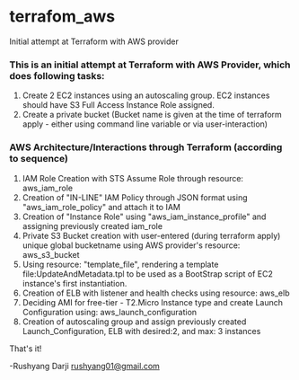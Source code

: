 # terrafom_aws
Initial attempt at Terraform with AWS provider
### This is an initial attempt at Terraform with AWS Provider, which does following tasks:
1. Create 2 EC2 instances using an autoscaling group. EC2 instances should have S3 Full Access Instance Role assigned.
2. Create a private bucket (Bucket name is given at the time of terraform apply - either using command line variable or via user-interaction)

### AWS Architecture/Interactions through Terraform (according to sequence)
1. IAM Role Creation with STS Assume Role through resource: aws_iam_role
2. Creation of "IN-LINE" IAM Policy through JSON format using "aws_iam_role_policy" and attach it to IAM
3. Creation of "Instance Role" using "aws_iam_instance_profile" and assigning previously created iam_role
4. Private S3 Bucket creation with user-entered (during terraform apply) unique global bucketname using AWS provider's resource: aws_s3_bucket
5. Using resource: "template_file", rendering a template file:UpdateAndMetadata.tpl to be used as a BootStrap script of EC2 instance's first instantiation.
6. Creation of ELB with listener and health checks using resource: aws_elb
7. Deciding AMI for free-tier - T2.Micro Instance type and create Launch Configuration using: aws_launch_configuration
8. Creation of autoscaling group and assign previously created Launch_Configuration, ELB with desired:2, and max: 3 instances

That's it!

-Rushyang Darji
rushyang01@gmail.com 
